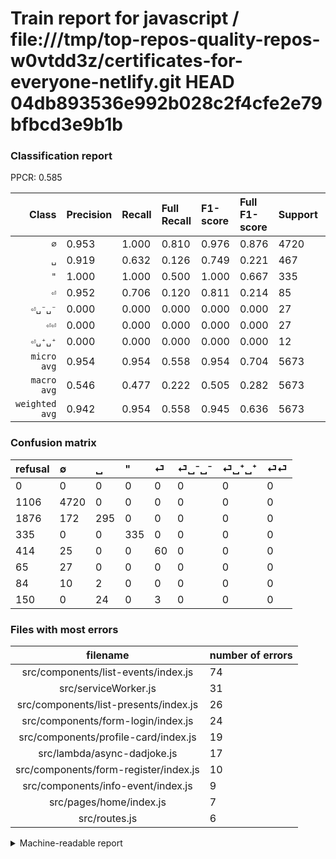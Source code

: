 # Train report for javascript / file:///tmp/top-repos-quality-repos-w0vtdd3z/certificates-for-everyone-netlify.git HEAD 04db893536e992b028c2f4cfe2e79bfbcd3e9b1b

### Classification report

PPCR: 0.585

| Class | Precision | Recall | Full Recall | F1-score | Full F1-score | Support | Full Support | PPCR |
|------:|:----------|:-------|:------------|:---------|:---------|:--------|:-------------|:-----|
| `∅` | 0.953| 1.000| 0.810| 0.976| 0.876| 4720| 5826| 0.810 |
| `␣` | 0.919| 0.632| 0.126| 0.749| 0.221| 467| 2343| 0.199 |
| `"` | 1.000| 1.000| 0.500| 1.000| 0.667| 335| 670| 0.500 |
| `⏎` | 0.952| 0.706| 0.120| 0.811| 0.214| 85| 499| 0.170 |
| `⏎␣⁻␣⁻` | 0.000| 0.000| 0.000| 0.000| 0.000| 27| 92| 0.293 |
| `⏎⏎` | 0.000| 0.000| 0.000| 0.000| 0.000| 27| 177| 0.153 |
| `⏎␣⁺␣⁺` | 0.000| 0.000| 0.000| 0.000| 0.000| 12| 96| 0.125 |
| `micro avg` | 0.954| 0.954| 0.558| 0.954| 0.704| 5673| 9703| 0.585 |
| `macro avg` | 0.546| 0.477| 0.222| 0.505| 0.282| 5673| 9703| 0.585 |
| `weighted avg` | 0.942| 0.954| 0.558| 0.945| 0.636| 5673| 9703| 0.585 |

### Confusion matrix

|refusal|  ∅| ␣| "| ⏎| ⏎␣⁻␣⁻| ⏎␣⁺␣⁺| ⏎⏎| 
|:---|:---|:---|:---|:---|:---|:---|:---|
|0 |0 |0 |0 |0 |0 |0 |0 |
|1106 |4720 |0 |0 |0 |0 |0 |0 |
|1876 |172 |295 |0 |0 |0 |0 |0 |
|335 |0 |0 |335 |0 |0 |0 |0 |
|414 |25 |0 |0 |60 |0 |0 |0 |
|65 |27 |0 |0 |0 |0 |0 |0 |
|84 |10 |2 |0 |0 |0 |0 |0 |
|150 |0 |24 |0 |3 |0 |0 |0 |

### Files with most errors

| filename | number of errors|
|:----:|:-----|
| src/components/list-events/index.js | 74 |
| src/serviceWorker.js | 31 |
| src/components/list-presents/index.js | 26 |
| src/components/form-login/index.js | 24 |
| src/components/profile-card/index.js | 19 |
| src/lambda/async-dadjoke.js | 17 |
| src/components/form-register/index.js | 10 |
| src/components/info-event/index.js | 9 |
| src/pages/home/index.js | 7 |
| src/routes.js | 6 |

<details>
    <summary>Machine-readable report</summary>
```json
{
  "cl_report": {"\"": {"f1-score": 1.0, "precision": 1.0, "recall": 1.0, "support": 335}, "macro avg": {"f1-score": 0.5050504612368586, "precision": 0.5463070728161095, "recall": 0.4767962859662066, "support": 5673}, "micro avg": {"f1-score": 0.9536400493566014, "precision": 0.9536400493566014, "recall": 0.9536400493566014, "support": 5673}, "weighted avg": {"f1-score": 0.9447217238285789, "precision": 0.941685126447622, "recall": 0.9536400493566014, "support": 5673}, "\u2205": {"f1-score": 0.9758114533801943, "precision": 0.9527654420670165, "recall": 1.0, "support": 4720}, "\u23ce": {"f1-score": 0.810810810810811, "precision": 0.9523809523809523, "recall": 0.7058823529411765, "support": 85}, "\u23ce\u23ce": {"f1-score": 0.0, "precision": 0.0, "recall": 0.0, "support": 27}, "\u23ce\u2423\u207a\u2423\u207a": {"f1-score": 0.0, "precision": 0.0, "recall": 0.0, "support": 12}, "\u23ce\u2423\u207b\u2423\u207b": {"f1-score": 0.0, "precision": 0.0, "recall": 0.0, "support": 27}, "\u2423": {"f1-score": 0.7487309644670049, "precision": 0.9190031152647975, "recall": 0.6316916488222698, "support": 467}},
  "cl_report_full": {"\"": {"f1-score": 0.6666666666666666, "precision": 1.0, "recall": 0.5, "support": 670}, "macro avg": {"f1-score": 0.2824795718070466, "precision": 0.5463070728161095, "recall": 0.22232982622093184, "support": 9703}, "micro avg": {"f1-score": 0.70369406867846, "precision": 0.9536400493566014, "recall": 0.5575595176749459, "support": 9703}, "weighted avg": {"f1-score": 0.6362903953979774, "precision": 0.9120142079548545, "recall": 0.5575595176749459, "support": 9703}, "\u2205": {"f1-score": 0.8756957328385898, "precision": 0.9527654420670165, "recall": 0.8101613456917267, "support": 5826}, "\u23ce": {"f1-score": 0.21352313167259787, "precision": 0.9523809523809523, "recall": 0.12024048096192384, "support": 499}, "\u23ce\u23ce": {"f1-score": 0.0, "precision": 0.0, "recall": 0.0, "support": 177}, "\u23ce\u2423\u207a\u2423\u207a": {"f1-score": 0.0, "precision": 0.0, "recall": 0.0, "support": 96}, "\u23ce\u2423\u207b\u2423\u207b": {"f1-score": 0.0, "precision": 0.0, "recall": 0.0, "support": 92}, "\u2423": {"f1-score": 0.22147147147147145, "precision": 0.9190031152647975, "recall": 0.12590695689287237, "support": 2343}},
  "ppcr": 0.5846645367412141
}
```
</details>
